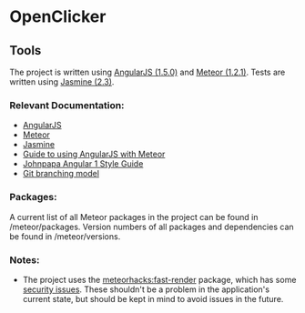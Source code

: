 # OpenClicker

## Tools

  The project is written using [AngularJS (1.5.0)](https://angularjs.org/) and [Meteor (1.2.1)](https://www.meteor.com/).  Tests are written using [Jasmine (2.3)](http://jasmine.github.io/2.3/introduction.html).

### Relevant Documentation:

  * [AngularJS](https://code.angularjs.org/1.5.0/docs/api)
  * [Meteor](http://docs.meteor.com/#/full/)
  * [Jasmine](http://jasmine.github.io/2.3/introduction.html)
  * [Guide to using AngularJS with Meteor](http://www.angular-meteor.com/)
  * [Johnpapa Angular 1 Style Guide](https://github.com/johnpapa/angular-styleguide/blob/master/a1/README.md)
  * [Git branching model](http://nvie.com/posts/a-successful-git-branching-model/)
  
### Packages:

  A current list of all Meteor packages in the project can be found in /meteor/packages.  Version numbers of all packages and dependencies can be found in /meteor/versions.
  
### Notes:

  * The project uses the [meteorhacks:fast-render](https://github.com/kadirahq/fast-render) package, which has some [security issues](https://github.com/kadirahq/fast-render#security).  These shouldn't be a problem in the application's current state, but should be kept in mind to avoid issues in the future.